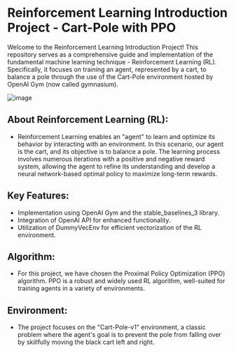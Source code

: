 # Reinforcement Learning Introduction Project - Cart-Pole with PPO

Welcome to the Reinforcement Learning Introduction Project! This repository serves as a comprehensive guide and implementation of the fundamental machine learning technique - Reinforcement Learning (RL). Specifically, it focuses on training an agent, represented by a cart, to balance a pole through the use of the Cart-Pole environment hosted by OpenAI Gym (now called gymnasium).

![image](https://github.com/knoxdvinson123/Cart-Pole_Reinforcement_Learning_Research/assets/154300416/fb942a17-4142-4767-8ed8-f35ec2da6022)
## About Reinforcement Learning (RL):
- Reinforcement Learning enables an "agent" to learn and optimize its behavior by interacting with an environment. In this scenario, our agent is the cart, and its objective is to balance a pole. The learning process involves numerous iterations with a positive and negative reward system, allowing the agent to refine its understanding and develop a neural network-based optimal policy to maximize long-term rewards.

## Key Features:
   
- Implementation using OpenAI Gym and the stable_baselines_3 library.
- Integration of OpenAI API for enhanced functionality.
- Utilization of DummyVecEnv for efficient vectorization of the RL environment.
   
## Algorithm:
- For this project, we have chosen the Proximal Policy Optimization (PPO) algorithm. PPO is a robust and widely used RL algorithm, well-suited for training agents in a variety of environments.

## Environment:
- The project focuses on the "Cart-Pole-v1" environment, a classic problem where the agent's goal is to prevent the pole from falling over by skillfully moving the black cart left and right.
 
